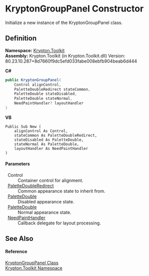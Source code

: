 # KryptonGroupPanel Constructor


Initialize a new instance of the KryptonGroupPanel class.



## Definition
**Namespace:** <a href="79d2eac2-21f4-54ff-7552-b20c33c30600.md">Krypton.Toolkit</a>  
**Assembly:** Krypton.Toolkit (in Krypton.Toolkit.dll) Version: 80.23.10.287+8d7660f9dc5efd033fabe008ebfb904beab6d444

**C#**
``` C#
public KryptonGroupPanel(
	Control alignControl,
	PaletteDoubleRedirect stateCommon,
	PaletteDouble stateDisabled,
	PaletteDouble stateNormal,
	NeedPaintHandler? layoutHandler
)
```
**VB**
``` VB
Public Sub New ( 
	alignControl As Control,
	stateCommon As PaletteDoubleRedirect,
	stateDisabled As PaletteDouble,
	stateNormal As PaletteDouble,
	layoutHandler As NeedPaintHandler
)
```



#### Parameters
<dl><dt>  Control</dt><dd>Container control for alignment.</dd><dt>  <a href="3c99950a-cc84-287b-0860-b897032948db.md">PaletteDoubleRedirect</a></dt><dd>Common appearance state to inherit from.</dd><dt>  <a href="36787411-db48-4574-51dd-2d4d3139f187.md">PaletteDouble</a></dt><dd>Disabled appearance state.</dd><dt>  <a href="36787411-db48-4574-51dd-2d4d3139f187.md">PaletteDouble</a></dt><dd>Normal appearance state.</dd><dt>  <a href="33f685bd-f838-7c82-3e84-2827dccd141e.md">NeedPaintHandler</a></dt><dd>Callback delegate for layout processing.</dd></dl>

## See Also


#### Reference
<a href="70824414-2ab5-633e-5d48-8e3c9339230f.md">KryptonGroupPanel Class</a>  
<a href="79d2eac2-21f4-54ff-7552-b20c33c30600.md">Krypton.Toolkit Namespace</a>  
